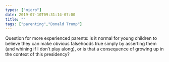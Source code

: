 ```yaml
---
types: ["micro"]
date: 2019-07-10T09:31:14-07:00
title: ""
tags: ["parenting","Donald Trump"]
---
```

Question for more experienced parents: is it normal for young children to believe they can make obvious falsehoods true simply by asserting them (and whining if I don’t play along), or is that a consequence of growing up in the context of this presidency?
